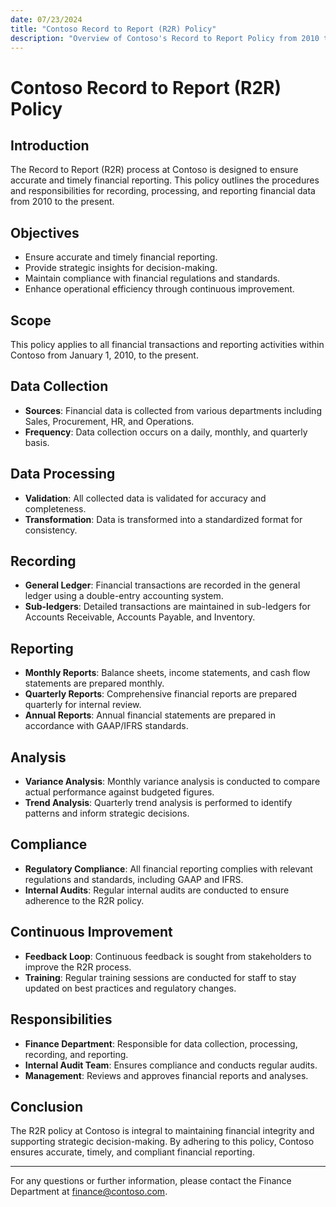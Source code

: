 ```yaml
---
date: 07/23/2024
title: "Contoso Record to Report (R2R) Policy"
description: "Overview of Contoso's Record to Report Policy from 2010 to Present"
---
```


# Contoso Record to Report (R2R) Policy

## Introduction
The Record to Report (R2R) process at Contoso is designed to ensure accurate and timely financial reporting. This policy outlines the procedures and responsibilities for recording, processing, and reporting financial data from 2010 to the present.

## Objectives
- Ensure accurate and timely financial reporting.
- Provide strategic insights for decision-making.
- Maintain compliance with financial regulations and standards.
- Enhance operational efficiency through continuous improvement.

## Scope
This policy applies to all financial transactions and reporting activities within Contoso from January 1, 2010, to the present.

## Data Collection
- **Sources**: Financial data is collected from various departments including Sales, Procurement, HR, and Operations.
- **Frequency**: Data collection occurs on a daily, monthly, and quarterly basis.

## Data Processing
- **Validation**: All collected data is validated for accuracy and completeness.
- **Transformation**: Data is transformed into a standardized format for consistency.

## Recording
- **General Ledger**: Financial transactions are recorded in the general ledger using a double-entry accounting system.
- **Sub-ledgers**: Detailed transactions are maintained in sub-ledgers for Accounts Receivable, Accounts Payable, and Inventory.

## Reporting
- **Monthly Reports**: Balance sheets, income statements, and cash flow statements are prepared monthly.
- **Quarterly Reports**: Comprehensive financial reports are prepared quarterly for internal review.
- **Annual Reports**: Annual financial statements are prepared in accordance with GAAP/IFRS standards.

## Analysis
- **Variance Analysis**: Monthly variance analysis is conducted to compare actual performance against budgeted figures.
- **Trend Analysis**: Quarterly trend analysis is performed to identify patterns and inform strategic decisions.

## Compliance
- **Regulatory Compliance**: All financial reporting complies with relevant regulations and standards, including GAAP and IFRS.
- **Internal Audits**: Regular internal audits are conducted to ensure adherence to the R2R policy.

## Continuous Improvement
- **Feedback Loop**: Continuous feedback is sought from stakeholders to improve the R2R process.
- **Training**: Regular training sessions are conducted for staff to stay updated on best practices and regulatory changes.

## Responsibilities
- **Finance Department**: Responsible for data collection, processing, recording, and reporting.
- **Internal Audit Team**: Ensures compliance and conducts regular audits.
- **Management**: Reviews and approves financial reports and analyses.

## Conclusion
The R2R policy at Contoso is integral to maintaining financial integrity and supporting strategic decision-making. By adhering to this policy, Contoso ensures accurate, timely, and compliant financial reporting.

---

For any questions or further information, please contact the Finance Department at finance@contoso.com.
